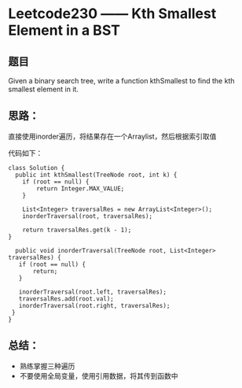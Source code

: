 # Leetcode230 —— Kth Smallest Element in a BST
## 题目
Given a binary search tree, write a function kthSmallest to find the kth smallest element in it.

## 思路：
直接使用inorder遍历，将结果存在一个Arraylist，然后根据索引取值


代码如下：

    class Solution {
      public int kthSmallest(TreeNode root, int k) {
        if (root == null) {
            return Integer.MAX_VALUE;
        }

        List<Integer> traversalRes = new ArrayList<Integer>();
        inorderTraversal(root, traversalRes);

        return traversalRes.get(k - 1);
    }

      public void inorderTraversal(TreeNode root, List<Integer> traversalRes) {
       if (root == null) {
           return;
       }

       inorderTraversal(root.left, traversalRes);
       traversalRes.add(root.val);
       inorderTraversal(root.right, traversalRes);
     }
    }

## 总结：
* 熟练掌握三种遍历
* 不要使用全局变量，使用引用数据，将其传到函数中
